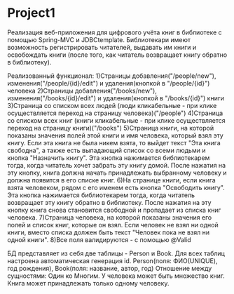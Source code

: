 # Project1
Реализация веб-приложения для цифрового учёта книг в библиотеке с помощью Spring-MVC и JDBCtemplate.
Библиотекари имеют возможность регистрировать читателей, выдавать им книги и освобождать книги (после того,
как читатель возвращает книгу обратно в библиотеку).

Реализованный функционал:
1)Страницы добавления("/people/new"), изменения("/people/{id}/edit") и удаления(кнопкой в "/people/{id}") человека
2)Страницы добавления("/books/new"), изменения("/books/{id}/edit") и удаления(кнопкой в "/books/{id}") книги
3)Страница со списком всех людей (люди кликабельные - при клике осуществляется переход на страницу человека)("/people")
4)Страница со списком всех книг (книги кликабельные - при клике осуществляется переход на страницу книги)("/books")
5)Страница книги, на которой показаны значения полей этой книги и имя человека, который взял эту книгу. Если эта 
  книга не была никем взята, то выйдет текст "Эта книга свободна", а также есть выпадающий список со всеми людьми и
  кнопка "Назначить книгу". Эта кнопка нажимается библиотекарем тогда, когда читатель хочет забрать эту книгу домой.
  После нажатия на эту кнопку, книга должна начать принадлежать выбранному человеку и должна появится в его списке книг.
6)На странице книги, если книга взята человеком, рядом с его именем есть кнопка "Освободить книгу". Эта кнопка
  нажимается библиотекарем тогда, когда читатель возвращает эту книгу обратно в библиотеку. После нажатия на эту кнопку
  книга снова становится свободной и пропадает из списка книг человека.
7)Страница человека, на которой показаны значения его полей и список книг, которые он взял. Если человек не взял ни
  одной книги, вместо списка должен быть текст "Человек пока не взял ни одной книги".
8)Все поля валидируются - с помощью @Valid

БД представляет из себя две таблицы - Person и Book. Для всех таблиц настроена автоматическая генерация id.
Person(поля: ФИО(UNIQUE), год рождения), Book(поля: название, автор, год)
Отношение между сущностями: Один ко Многим. У человека может быть множество книг. Книга может принадлежать
только одному человеку.
